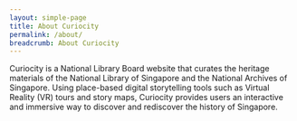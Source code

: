 ```yaml
---
layout: simple-page
title: About Curiocity
permalink: /about/
breadcrumb: About Curiocity
---
```


Curiocity is a National Library Board website that curates the heritage materials of the National Library of Singapore and the National Archives of Singapore. Using place-based digital storytelling tools such as Virtual Reality (VR) tours and story maps, Curiocity provides users an interactive and immersive way to discover and rediscover the history of Singapore.
